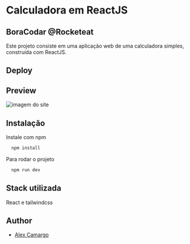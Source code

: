 
# Calculadora em ReactJS

## BoraCodar @Rocketeat

Este projeto consiste em uma aplicação web de uma calculadora simples, construída com ReactJS.

## Deploy


## Preview

![imagem do site](https://i.imgur.com/ZS1mtKP.png)


## Instalação

Instale com npm

```bash
  npm install
```

Para rodar o projeto 

```bash
  npm run dev
```
## Stack utilizada

React e tailwindcss



## Author

- [Alex Camargo](https://www.github.com/alexxcamargo1000)

